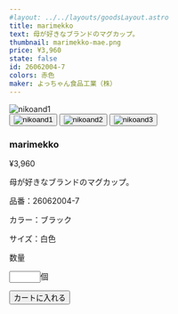 ```yaml
---
#layout: ../../layouts/goodsLayout.astro
title: marimekko
text: 母が好きなブランドのマグカップ。
thumbnail: marimekko-mae.png
price: ¥3,960
state: false
id: 26062004-7
colors: 赤色
maker: よっちゃん食品工業（株）
---
```




<div class="content">

<div class="img-switcher">
      <img id="mainImg" class="main-img" src="/11_shimada/images/marimekko-mae.png" alt="nikoand1" />
      <div class="thumbnails">
        <button class="thumb-btn active"><img class="thumb-img" src="/11_shimada/images/marimekko-mae.png" alt="nikoand1" /></button>
        <button class="thumb-btn"><img class="thumb-img" src="/11_shimada/images/marimekko-usiro.png" alt="nikoand2" /></button>
        <button class="thumb-btn"><img class="thumb-img" src="/11_shimada/images/marimekko-ura.png" alt="nikoand3" /></button>
      </div>
    </div>

<div class="item">

### marimekko

<p class="price">¥3,960</p>

<p class="text"> 母が好きなブランドのマグカップ。</p>

<div class="detail">
<p class="id">品番：26062004-7</p>
<p class="color">カラー：ブラック</p>
<p class="size">サイズ：白色</p>

<form>
<div class="countar">
  <p class="countar-text">数量</p>
  <input type="number" name="count" min="0" max="10">個</input>
</div>

<button type="submit">カートに入れる</button>
</form>
</div>

</div>
</div>
